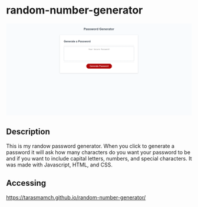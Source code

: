 # random-number-generator
![image](./Develop/images/Screenshot%202022-06-27%20130756.png)

## Description
This is my randow password generator. When you click to generate a password it will ask how many characters do you want your password to be and if you want to include capital letters, numbers, and special characters.
It was made with Javascript, HTML, and CSS.

## Accessing 

https://tarasmamch.github.io/random-number-generator/